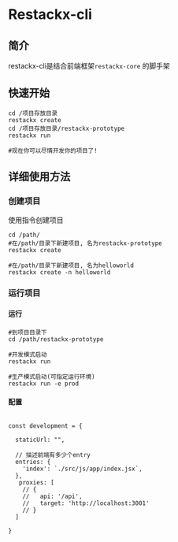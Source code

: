 # Restackx-cli

## 简介
restackx-cli是结合前端框架`restackx-core` 的脚手架


## 快速开始

```
cd /项目存放目录
restackx create
cd /项目存放目录/restackx-prototype
restackx run

#现在你可以尽情开发你的项目了!
```


## 详细使用方法

### 创建项目

使用指令创建项目

```
cd /path/
#在/path/目录下新建项目, 名为restackx-prototype
restackx create  

#在/path/目录下新建项目, 名为helloworld
restackx create -n helloworld 
```

### 运行项目

#### 运行

```
#到项目目录下
cd /path/restackx-prototype

#开发模式启动
restackx run

#生产模式启动(可指定运行环境)
restackx run -e prod
```


#### 配置

```

const development = {

  staticUrl: "",

  // 描述前端有多少个entry
  entries: {
    'index': `./src/js/app/index.jsx`,
  },
   proxies: [
    // {
    //   api: '/api',
    //   target: 'http://localhost:3001'
    // }
  ]

}

```
